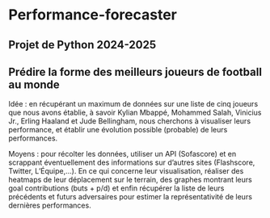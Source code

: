 # Performance-forecaster

## Projet de Python 2024-2025
## Prédire la forme des meilleurs joueurs de football au monde

Idée : en récupérant un maximum de données sur une liste de cinq joueurs que nous avons établie, à savoir Kylian Mbappé, Mohammed Salah, Vinicius Jr., Erling Haaland et Jude Bellingham, nous cherchons à visualiser leurs performance, et établir une évolution possible (probable) de leurs performances.

Moyens : pour récolter les données, utiliser un API (Sofascore) et en scrappant éventuellement des informations sur d’autres sites (Flashscore, Twitter, L’Équipe,...). En ce qui concerne leur visualisation, réaliser des heatmaps de leur déplacement sur le terrain, des graphes montrant leurs goal contributions (buts + p/d) et enfin récupérer la liste de leurs précédents et futurs adversaires pour estimer la représentativité de leurs dernières performances.

